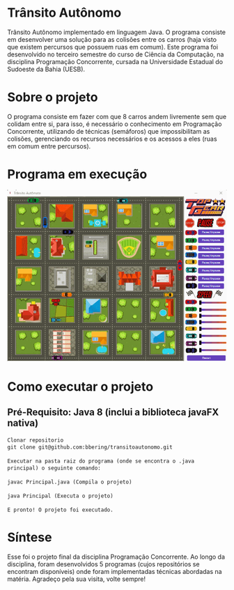 # Trânsito Autônomo
Trânsito Autônomo implementado em linguagem Java. O programa consiste em desenvolver uma solução para as colisões entre os carros (haja visto que existem percursos que possuem ruas em comum). Este programa foi desenvolvido no terceiro semestre do curso de Ciência da Computação, na disciplina Programação Concorrente, cursada na Universidade Estadual do Sudoeste da Bahia (UESB).

# Sobre o projeto
O programa consiste em fazer com que 8 carros andem livremente sem que colidam entre si, para isso, é necessário o conhecimento em Programação Concorrente, utilizando de técnicas (semáforos) que impossibilitam as colisões, gerenciando os recursos necessários e os acessos a eles (ruas em comum entre percursos).

# Programa em execução
![Layout](https://github.com/bbering/transitoautomato/blob/main/assets/execution20FPS.gif)

# Como executar o projeto
## Pré-Requisito: Java 8 (inclui a biblioteca javaFX nativa)

```
Clonar repositorio
git clone git@github.com:bbering/transitoautonomo.git

Executar na pasta raiz do programa (onde se encontra o .java principal) o seguinte comando:

javac Principal.java (Compila o projeto)

java Principal (Executa o projeto)

E pronto! O projeto foi executado.

```

# Síntese
Esse foi o projeto final da disciplina Programação Concorrente. Ao longo da disciplina, foram desenvolvidos 5 programas (cujos repositórios se encontram disponíveis) onde foram implementadas técnicas abordadas na matéria. Agradeço pela sua visita, volte sempre!
